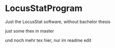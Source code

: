 # LocusStatProgram
Just the LocusStat software, without bachelor thesis

just some thex in master

und noch mehr tex hier, nur im readme edit
